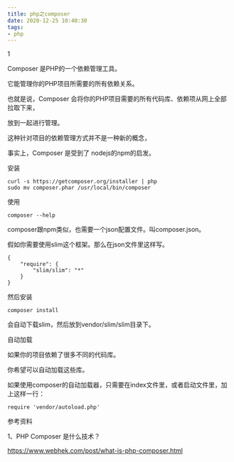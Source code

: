 ```yaml
---
title: php之composer
date: 2020-12-25 10:40:30
tags:
- php
---
```


1

Composer 是PHP的一个依赖管理工具。

它能管理你的PHP项目所需要的所有依赖关系。

也就是说，Composer 会将你的PHP项目需要的所有代码库、依赖项从网上全部拉取下来，

放到一起进行管理。

这种针对项目的依赖管理方式并不是一种新的概念，

事实上，Composer 是受到了 nodejs的npm的启发。

安装

```
curl -s https://getcomposer.org/installer | php
sudo mv composer.phar /usr/local/bin/composer  
```

使用

```
composer --help
```

composer跟npm类似，也需要一个json配置文件。叫composer.json。

假如你需要使用slim这个框架。那么在json文件里这样写。

```
{
	"require": {
		"slim/slim": "*"
	}
}
```

然后安装

```
composer install
```

会自动下载slim，然后放到vendor/slim/slim目录下。



自动加载

如果你的项目依赖了很多不同的代码库。

你希望可以自动加载这些库。

如果使用composer的自动加载器，只需要在index文件里，或者启动文件里，加上这样一行：

```
require 'vendor/autoload.php'
```





参考资料

1、PHP Composer 是什么技术？

https://www.webhek.com/post/what-is-php-composer.html